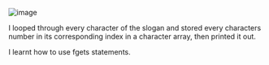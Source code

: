 ![image](https://github.com/user-attachments/assets/75117edb-d75b-46ff-bd1c-6258782e602e)

I looped through every character of the slogan and stored every characters number in its corresponding index in a character array, then printed it out.

I learnt how to use fgets statements.

